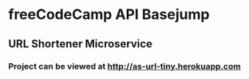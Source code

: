 # freeCodeCamp API Basejump

## URL Shortener Microservice

### Project can be viewed at http://as-url-tiny.herokuapp.com
